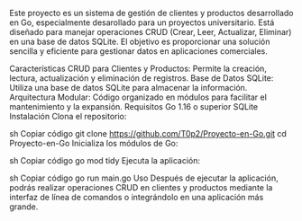 Este proyecto es un sistema de gestión de clientes y productos desarrollado en Go, especialmente desarollado para un proyectos universitario. Está diseñado para manejar operaciones CRUD (Crear, Leer, Actualizar, Eliminar) en una base de datos SQLite. El objetivo es proporcionar una solución sencilla y eficiente para gestionar datos en aplicaciones comerciales.

Características
CRUD para Clientes y Productos: Permite la creación, lectura, actualización y eliminación de registros.
Base de Datos SQLite: Utiliza una base de datos SQLite para almacenar la información.
Arquitectura Modular: Código organizado en módulos para facilitar el mantenimiento y la expansión.
Requisitos
Go 1.16 o superior
SQLite
Instalación
Clona el repositorio:

sh
Copiar código
git clone https://github.com/T0p2/Proyecto-en-Go.git
cd Proyecto-en-Go
Inicializa los módulos de Go:

sh
Copiar código
go mod tidy
Ejecuta la aplicación:

sh
Copiar código
go run main.go
Uso
Después de ejecutar la aplicación, podrás realizar operaciones CRUD en clientes y productos mediante la interfaz de línea de comandos o integrándolo en una aplicación más grande.

